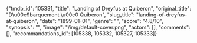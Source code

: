 {"tmdb_id": 105331, "title": "Landing of Dreyfus at Quiberon", "original_title": "D\u00e9barquement \u00e0 Quiberon", "slug_title": "landing-of-dreyfus-at-quiberon", "date": "1899-01-01", "genre": "", "score": "4.8/10", "synopsis": "", "image": "/img/default-cover.png", "actors": [], "comments": [], "recommandations_id": [105338, 105332, 105327, 105333]}